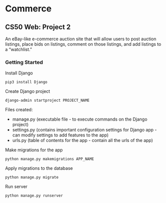 # Commerce
## CS50 Web: Project 2

An eBay-like e-commerce auction site that will allow users to post auction listings, place bids on listings, comment on those listings, and add listings to a “watchlist.”

### Getting Started
Install Django
```
pip3 install Django
```

Create Django project
```
django-admin startproject PROJECT_NAME
```
Files created:
- manage.py (executable file - to execute commands on the Django project)
- settings.py (contains important configuration settings for Django app - can modify settings to add features to the app)
- urls.py (table of contents for the app - contain all the urls of the app)

Make migrations for the app
```
python manage.py makemigrations APP_NAME
```

Apply migrations to the database
```
python manage.py migrate
```

Run server
```
python manage.py runserver
```
